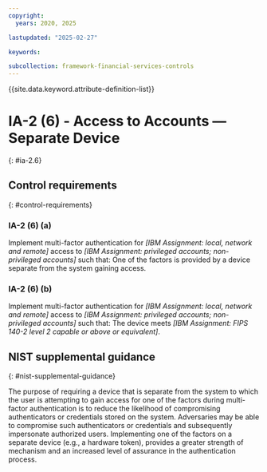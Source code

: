 ```yaml
---
copyright:
  years: 2020, 2025

lastupdated: "2025-02-27"

keywords:

subcollection: framework-financial-services-controls
---
```


{{site.data.keyword.attribute-definition-list}}

# IA-2 (6) -  Access to Accounts — Separate Device
{: #ia-2.6}

## Control requirements
{: #control-requirements}



### IA-2 (6) (a)


Implement multi-factor authentication for _[IBM Assignment: local, network and remote]_ access to _[IBM Assignment: privileged accounts; non-privileged accounts]_ such that:
One of the factors is provided by a device separate from the system gaining access.


### IA-2 (6) (b)


Implement multi-factor authentication for _[IBM Assignment: local, network and remote]_ access to _[IBM Assignment: privileged accounts; non-privileged accounts]_ such that:
The device meets _[IBM Assignment: FIPS 140-2 level 2 capable or above or equivalent]_.












## NIST supplemental guidance
{: #nist-supplemental-guidance}

The purpose of requiring a device that is separate from the system to which the user is attempting to gain access for one of the factors during multi-factor authentication is to reduce the likelihood of compromising authenticators or credentials stored on the system. Adversaries may be able to compromise such authenticators or credentials and subsequently impersonate authorized users. Implementing one of the factors on a separate device (e.g., a hardware token), provides a greater strength of mechanism and an increased level of assurance in the authentication process.
